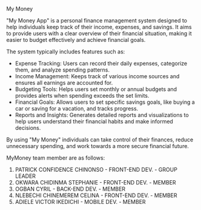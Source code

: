 My Money

"My Money App" is a personal finance management system designed to help individuals keep track of their income, expenses, and savings. It aims to provide users with a clear overview of their financial situation, making it easier to budget effectively and achieve financial goals.

The system typically includes features such as:
- Expense Tracking: Users can record their daily expenses, categorize them, and analyze spending patterns.
- Income Management: Keeps track of various income sources and ensures all earnings are accounted for.
- Budgeting Tools: Helps users set monthly or annual budgets and provides alerts when spending exceeds the set limits.
- Financial Goals: Allows users to set specific savings goals, like buying a car or saving for a vacation, and tracks progress.
- Reports and Insights: Generates detailed reports and visualizations to help users understand their financial habits and make informed decisions.

By using "My Money" individuals can take control of their finances, reduce unnecessary spending, and work towards a more secure financial future.

MyMoney team member are as follows:
1. PATRICK CONFIDENCE CHINONSO - FRONT-END DEV. - GROUP LEADER
2. OKWARA CHIDINMA STEPHANIE - FRONT-END DEV. - MEMBER
3. OGBAN CYRIL - BACK-END DEV. - MEMBER
4. NLEBECHI CHINEMEREM CELINA - FRONT-END DEV. - MEMBER
5. ADIELE VICTOR IKEDICHI - MOBILE DEV. - MEMBER
